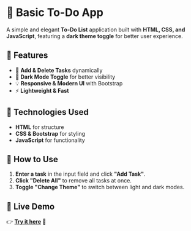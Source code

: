 # 📝 Basic To-Do App

A simple and elegant **To-Do List** application built with **HTML, CSS, and JavaScript**, featuring a **dark theme toggle** for better user experience.

## 🚀 Features

- 📌 **Add & Delete Tasks** dynamically
- 🎨 **Dark Mode Toggle** for better visibility
- 💡 **Responsive & Modern UI** with Bootstrap
- ⚡ **Lightweight & Fast**

## 📂 Technologies Used

- **HTML** for structure
- **CSS & Bootstrap** for styling
- **JavaScript** for functionality

## 🎯 How to Use

1. **Enter a task** in the input field and click **"Add Task"**.
2. **Click "Delete All"** to remove all tasks at once.
3. **Toggle "Change Theme"** to switch between light and dark modes.

## 🔗 Live Demo

👉 **[Try it here](https://yashpandey1405.github.io/todo-lite/)** 🚀
